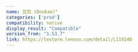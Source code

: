 ```yaml
---
name: 豆包 (Doubao)"
categories: ['prod']
compatibility: native
display_result: "Compatible"
version_from: "1.53.7"
link: https://lestore.lenovo.com/detail/L119240
---
```


